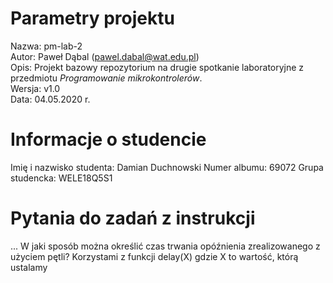 # Parametry projektu

Nazwa: pm-lab-2  
Autor: Paweł Dąbal (pawel.dabal@wat.edu.pl)  
Opis: Projekt bazowy repozytorium na drugie spotkanie laboratoryjne z przedmiotu _Programowanie mikrokontrolerów_.  
Wersja: v1.0  
Data: 04.05.2020 r.

# Informacje o studencie

Imię i nazwisko studenta: Damian Duchnowski
Numer albumu: 69072
Grupa studencka: WELE18Q5S1

# Pytania do zadań z instrukcji
...
W jaki sposób można określić czas trwania opóźnienia zrealizowanego z użyciem pętli?
Korzystami z funkcji delay(X) gdzie X to wartość, którą ustalamy 